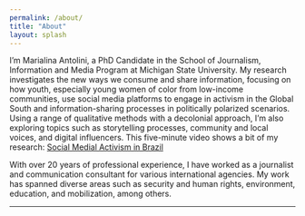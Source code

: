 ```yaml
---
permalink: /about/
title: "About"
layout: splash
---
```


I’m Marialina Antolini, a PhD Candidate in the School of Journalism, Information and Media Program at Michigan State University. 
My research investigates the new ways we consume and share information, focusing on how youth, especially young women of color from low-income communities, use social media platforms to engage in activism in the Global South and information-sharing processes in politically polarized scenarios. Using a range of qualitative methods with a decolonial approach, I’m also exploring topics such as storytelling processes, community and local voices, and digital influencers.
This five-minute video shows a bit of my research: [Social Medial Activism in Brazil](https://www.youtube.com/watch?v=bBCNkbOSHho)
     
With over 20 years of professional experience, I have worked as a journalist and communication consultant for various international agencies. My work has spanned diverse areas such as security and human rights, environment, education, and mobilization, among others. 

---

